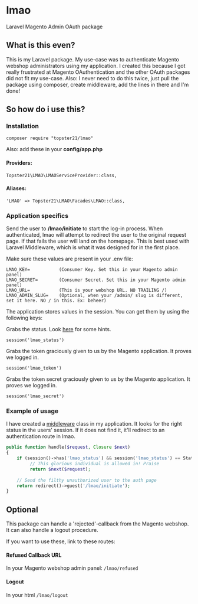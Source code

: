 # lmao
Laravel Magento Admin OAuth package

## What is this even?
This is my Laravel package. 
My use-case was to authenticate Magento webshop administrators using my application.
I created this because I got really frustrated at Magento OAuthentication and the other OAuth packages did not fit my use-case.
Also: I never need to do this twice, just pull the package using composer, create middleware, add the lines in there and I'm done!


## So how do i use this?

### Installation
```
composer require "topster21/lmao"
```

Also: add these in your **config/app.php**
#### Providers:

`Topster21\LMAO\LMAOServiceProvider::class,`


#### Aliases:

`'LMAO' => Topster21\LMAO\Facades\LMAO::class,`


### Application specifics
Send the user to **/lmao/initiate** to start the log-in process.
When authenticated, lmao will attempt to redirect the user to the original request page. If that fails the user will land on the homepage.
This is best used with Laravel Middleware, which is what it was designed for in the first place.

Make sure these values are present in your .env file:
```
LMAO_KEY=           (Consumer Key. Set this in your Magento admin panel)
LMAO_SECRET=        (Consumer Secret. Set this in your Magento admin panel)
LMAO_URL=           (This is your webshop URL. NO TRAILING /)
LMAO_ADMIN_SLUG=    (Optional, when your /admin/ slug is different, set it here. NO / in this. Ex: beheer)
```

The application stores values in the session. You can get them by using the following keys:


Grabs the status. Look [here](https://github.com/topster21/lmao/blob/develop/lmao/src/Status.php) for some hints.

`session('lmao_status') `

Grabs the token graciously given to us by the Magento application. It proves we logged in.

`session('lmao_token') `

Grabs the token secret graciously given to us by the Magento application. It proves we logged in.

`session('lmao_secret') `


### Example of usage
I have created a [middleware](https://laravel.com/docs/5.4/middleware#defining-middleware) class in my application. 
It looks for the right status in the users' session. If it does not find it, it'll redirect to an authentication route in lmao.


```php
public function handle($request, Closure $next)
{
    if (session()->has('lmao_status') && session('lmao_status') == Status::LOGGED_IN)
         // This glorious individual is allowed in! Praise
         return $next($request);
         
    // Send the filthy unauthorized user to the auth page
    return redirect()->guest('/lmao/initiate');
}
```


## Optional
This package can handle a 'rejected'-callback from the Magento webshop. It can also handle a logout procedure.

If you want to use these, link to these routes:

#### Refused Callback URL

In your Magento webshop admin panel: `/lmao/refused`


#### Logout

In your html `/lmao/logout`
